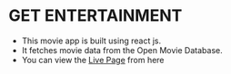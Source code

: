 # GET ENTERTAINMENT
* This movie app is built using react js.
* It fetches movie data from the Open Movie Database.
* You can view the [Live Page](https://aquamarine-moxie-1f3f7e.netlify.app/) from here
